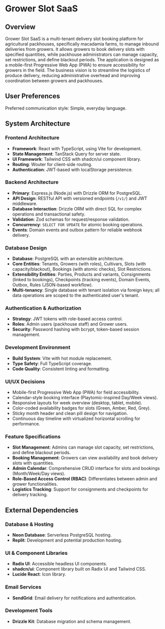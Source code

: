 # Grower Slot SaaS

## Overview
Grower Slot SaaS is a multi-tenant delivery slot booking platform for agricultural packhouses, specifically macadamia farms, to manage inbound deliveries from growers. It allows growers to book delivery slots with specified quantities, while packhouse administrators can manage capacity, set restrictions, and define blackout periods. The application is designed as a mobile-first Progressive Web App (PWA) to ensure accessibility for growers in the field. The business vision is to streamline the logistics of produce delivery, reducing administrative overhead and improving coordination between growers and packhouses.

## User Preferences
Preferred communication style: Simple, everyday language.

## System Architecture

### Frontend Architecture
- **Framework**: React with TypeScript, using Vite for development.
- **State Management**: TanStack Query for server state.
- **UI Framework**: Tailwind CSS with shadcn/ui component library.
- **Routing**: Wouter for client-side routing.
- **Authentication**: JWT-based with localStorage persistence.

### Backend Architecture
- **Primary**: Express.js (Node.js) with Drizzle ORM for PostgreSQL.
- **API Design**: RESTful API with versioned endpoints (`/v1/`) and JWT middleware.
- **Database Interaction**: Drizzle ORM with direct SQL for complex operations and transactional safety.
- **Validation**: Zod schemas for request/response validation.
- **Concurrency**: `SELECT FOR UPDATE` for atomic booking operations.
- **Events**: Domain events and outbox pattern for reliable webhook delivery.

### Database Design
- **Database**: PostgreSQL with an extensible architecture.
- **Core Entities**: Tenants, Growers (with roles), Cultivars, Slots (with capacity/blackout), Bookings (with atomic checks), Slot Restrictions.
- **Extensibility Entities**: Parties, Products and variants, Consignments (linked to bookings), Checkpoints (tracking events), Domain Events, Outbox, Rules (JSON-based workflow).
- **Multi-tenancy**: Single database with tenant isolation via foreign keys; all data operations are scoped to the authenticated user's tenant.

### Authentication & Authorization
- **Strategy**: JWT tokens with role-based access control.
- **Roles**: Admin users (packhouse staff) and Grower users.
- **Security**: Password hashing with bcrypt, token-based session management.

### Development Environment
- **Build System**: Vite with hot module replacement.
- **Type Safety**: Full TypeScript coverage.
- **Code Quality**: Consistent linting and formatting.

### UI/UX Decisions
- Mobile-first Progressive Web App (PWA) for field accessibility.
- Calendar-style booking interface (Playtomic-inspired Day/Week views).
- Responsive layouts for week overview (desktop, tablet, mobile).
- Color-coded availability badges for slots (Green, Amber, Red, Grey).
- Sticky month header and clean pill design for navigation.
- Continuous day timeline with virtualized horizontal scrolling for performance.

### Feature Specifications
- **Slot Management**: Admins can manage slot capacity, set restrictions, and define blackout periods.
- **Booking Management**: Growers can view availability and book delivery slots with quantities.
- **Admin Calendar**: Comprehensive CRUD interface for slots and bookings (Month/Week/Day views).
- **Role-Based Access Control (RBAC)**: Differentiates between admin and grower functionalities.
- **Logistics Tracking**: Support for consignments and checkpoints for delivery tracking.

## External Dependencies

### Database & Hosting
- **Neon Database**: Serverless PostgreSQL hosting.
- **Replit**: Development and potential production hosting.

### UI & Component Libraries
- **Radix UI**: Accessible headless UI components.
- **shadcn/ui**: Component library built on Radix UI and Tailwind CSS.
- **Lucide React**: Icon library.

### Email Services
- **SendGrid**: Email delivery for notifications and authentication.

### Development Tools
- **Drizzle Kit**: Database migration and schema management.